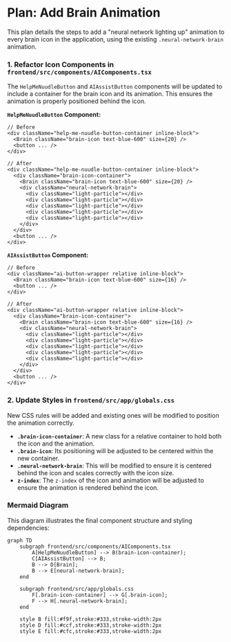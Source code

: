 # Plan: Add Brain Animation

This plan details the steps to add a "neural network lighting up" animation to every brain icon in the application, using the existing `.neural-network-brain` animation.

### 1. Refactor Icon Components in `frontend/src/components/AIComponents.tsx`

The `HelpMeNuudleButton` and `AIAssistButton` components will be updated to include a container for the brain icon and its animation. This ensures the animation is properly positioned behind the icon.

**`HelpMeNuudleButton` Component:**

```tsx
// Before
<div className="help-me-nuudle-button-container inline-block">
  <Brain className="brain-icon text-blue-600" size={20} />
  <button ... />
</div>

// After
<div className="help-me-nuudle-button-container inline-block">
  <div className="brain-icon-container">
    <Brain className="brain-icon text-blue-600" size={20} />
    <div className="neural-network-brain">
      <div className="light-particle"></div>
      <div className="light-particle"></div>
      <div className="light-particle"></div>
      <div className="light-particle"></div>
      <div className="light-particle"></div>
    </div>
  </div>
  <button ... />
</div>
```

**`AIAssistButton` Component:**

```tsx
// Before
<div className="ai-button-wrapper relative inline-block">
  <Brain className="brain-icon text-blue-600" size={16} />
  <button ... />
</div>

// After
<div className="ai-button-wrapper relative inline-block">
  <div className="brain-icon-container">
    <Brain className="brain-icon text-blue-600" size={16} />
    <div className="neural-network-brain">
      <div className="light-particle"></div>
      <div className="light-particle"></div>
      <div className="light-particle"></div>
      <div className="light-particle"></div>
      <div className="light-particle"></div>
    </div>
  </div>
  <button ... />
</div>
```

### 2. Update Styles in `frontend/src/app/globals.css`

New CSS rules will be added and existing ones will be modified to position the animation correctly.

-   **`.brain-icon-container`**: A new class for a relative container to hold both the icon and the animation.
-   **`.brain-icon`**: Its positioning will be adjusted to be centered within the new container.
-   **`.neural-network-brain`**: This will be modified to ensure it is centered behind the icon and scales correctly with the icon size.
-   **`z-index`**: The `z-index` of the icon and animation will be adjusted to ensure the animation is rendered behind the icon.

### Mermaid Diagram

This diagram illustrates the final component structure and styling dependencies:

```mermaid
graph TD
    subgraph frontend/src/components/AIComponents.tsx
        A[HelpMeNuudleButton] --> B(brain-icon-container);
        C[AIAssistButton] --> B;
        B --> D[Brain];
        B --> E[neural-network-brain];
    end

    subgraph frontend/src/app/globals.css
        F[.brain-icon-container] --> G[.brain-icon];
        F --> H[.neural-network-brain];
    end

    style B fill:#f9f,stroke:#333,stroke-width:2px
    style D fill:#ccf,stroke:#333,stroke-width:2px
    style E fill:#cfc,stroke:#333,stroke-width:2px